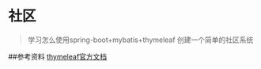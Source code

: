 # 社区
> 学习怎么使用spring-boot+mybatis+thymeleaf 创建一个简单的社区系统

##参考资料
[thymeleaf官方文档](https://www.thymeleaf.org/doc/tutorials/3.0/usingthymeleaf.html#introducing-thymeleaf)

